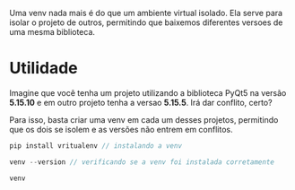 Uma venv nada mais é do que um ambiente virtual isolado. Ela serve para isolar o projeto de outros, permitindo que baixemos diferentes versoes de uma mesma biblioteca.

# Utilidade
Imagine que você tenha um projeto utilizando a biblioteca PyQt5 na versão **5.15.10** e em outro projeto tenha a versao **5.15.5**. Irá dar conflito, certo?

Para isso, basta criar uma venv em cada um desses projetos, permitindo que os dois se isolem e as versões não entrem em conflitos.

```c
pip install vritualenv // instalando a venv

venv --version // verificando se a venv foi instalada corretamente

venv 
```